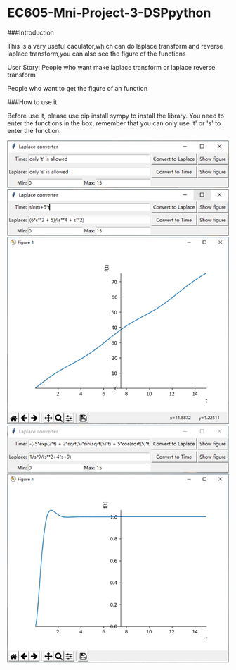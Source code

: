 # EC605-Mni-Project-3-DSPpython
###Introduction

This is a very useful caculator,which can do laplace transform and reverse laplace transform,you can also see the figure of the functions

User Story:
  People who want make laplace transform or laplace reverse transform
  
  People who want to get the figure of an function

###How to use it

Before use it, please use pip install sympy to install the library.
You need to enter the functions in the box, remember that you can only use 't' or 's' to enter the function.

 ![Image description](https://github.com/NESSESS/EC605-Mni-Project-3-DSPpython/blob/master/pic0.PNG)
 ![Image description](https://github.com/NESSESS/EC605-Mni-Project-3-DSPpython/blob/master/pic1.PNG)
 ![Image description](https://github.com/NESSESS/EC605-Mni-Project-3-DSPpython/blob/master/pic2.PNG)
 ![Image description](https://github.com/NESSESS/EC605-Mni-Project-3-DSPpython/blob/master/pic3.PNG)
 ![Image description](https://github.com/NESSESS/EC605-Mni-Project-3-DSPpython/blob/master/pic4.PNG)
  
